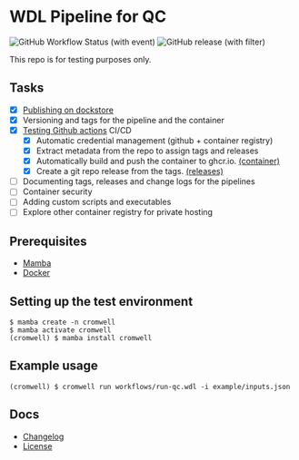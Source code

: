 # WDL Pipeline for QC

![GitHub Workflow Status (with event)](https://img.shields.io/github/actions/workflow/status/maurya-anand/wdl-qc/publish.yml)
![GitHub release (with filter)](https://img.shields.io/github/v/release/maurya-anand/wdl-qc)

This repo is for testing purposes only.

## Tasks

- [x] [Publishing on dockstore](https://dockstore.org/workflows/github.com/maurya-anand/wdl-qc:feat-wdl-imports)
- [x] Versioning and tags for the pipeline and the container
- [x] [Testing Github actions](https://github.com/maurya-anand/wdl-qc/actions) CI/CD
  - [x] Automatic credential management (github + container registry)
  - [x] Extract metadata from the repo to assign tags and releases 
  - [x] Automatically build and push the container to ghcr.io. [(container)](https://github.com/users/maurya-anand/packages/container/package/wdl-qc)
  - [x] Create a git repo release from the tags. [(releases)](https://github.com/maurya-anand/wdl-qc/releases)
- [ ] Documenting tags, releases and change logs for the pipelines
- [ ] Container security
- [ ] Adding custom scripts and executables
- [ ] Explore other container registry for private hosting

## Prerequisites

- [Mamba](https://mamba.readthedocs.io/en/latest/index.html)
- [Docker](https://www.docker.com/)

## Setting up the test environment

```{bash}
$ mamba create -n cromwell
$ mamba activate cromwell
(cromwell) $ mamba install cromwell
```

## Example usage

```{bash}
(cromwell) $ cromwell run workflows/run-qc.wdl -i example/inputs.json
```

## Docs

- [Changelog](./CHANGELOG.md)
- [License](./LICENSE)
